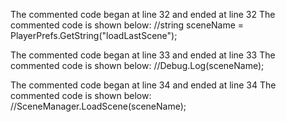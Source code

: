 The commented code began at line 32 and ended at line 32
The commented code is shown below:
        //string sceneName = PlayerPrefs.GetString("loadLastScene");


The commented code began at line 33 and ended at line 33
The commented code is shown below:
        //Debug.Log(sceneName);


The commented code began at line 34 and ended at line 34
The commented code is shown below:
        //SceneManager.LoadScene(sceneName);


